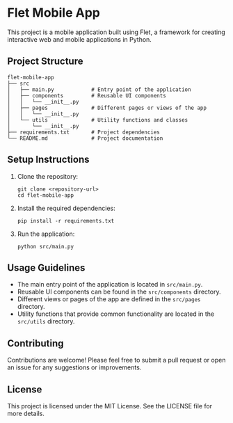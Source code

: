 # Flet Mobile App

This project is a mobile application built using Flet, a framework for creating interactive web and mobile applications in Python.

## Project Structure

```
flet-mobile-app
├── src
│   ├── main.py            # Entry point of the application
│   ├── components         # Reusable UI components
│   │   └── __init__.py
│   ├── pages              # Different pages or views of the app
│   │   └── __init__.py
│   └── utils              # Utility functions and classes
│       └── __init__.py
├── requirements.txt       # Project dependencies
└── README.md              # Project documentation
```

## Setup Instructions

1. Clone the repository:
   ```
   git clone <repository-url>
   cd flet-mobile-app
   ```

2. Install the required dependencies:
   ```
   pip install -r requirements.txt
   ```

3. Run the application:
   ```
   python src/main.py
   ```

## Usage Guidelines

- The main entry point of the application is located in `src/main.py`.
- Reusable UI components can be found in the `src/components` directory.
- Different views or pages of the app are defined in the `src/pages` directory.
- Utility functions that provide common functionality are located in the `src/utils` directory.

## Contributing

Contributions are welcome! Please feel free to submit a pull request or open an issue for any suggestions or improvements.

## License

This project is licensed under the MIT License. See the LICENSE file for more details.